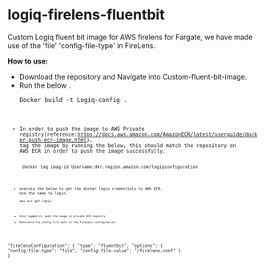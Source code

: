 # logiq-firelens-fluentbit
Custom Logiq fluent bit image for AWS firelens for Fargate, we have made use of the  'file' 'config-file-type' in FireLens.

**How to use:**
- Download the repository and Navigate into Custom-fluent-bit-image.
- Run the below .
  <pre><code>Docker build -t Logiq-config .  <code><pre>
- In order to push the image to AWS Private registry(reference:https://docs.aws.amazon.com/AmazonECR/latest/userguide/docker-push-ecr-image.html), tag the image by running the below, this should match the repository on AWS ECR in order to push the image successfully.
   <pre><code> docker tag imag-id Username.dkr.region.amazon.com/logiqconfiguration <code><pre>
- execute the below to get the docker login credentials to AWS ECR. Use the same to login.
  <pre><code>aws ecr get-login <code><pre>
- Once logged in, push the image to private ECR registry.
- Reference the config file path in the FireLens configuration:

"firelensConfiguration": {
    "type": "fluentbit",
    "options": {
        "config-file-type": "file",
        "config-file-value": "/firelens.conf"
    }
}
